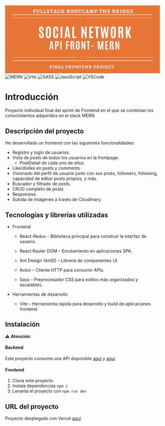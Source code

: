![banner](./redux-intro/src/assets/images/banner.jpg)
![MERN](https://img.shields.io/badge/MERN-Stack-4EA94B?logo=mongodb&logoColor=white&labelColor=000000)
![Vite](https://img.shields.io/badge/Vite-646CFF?logo=vite&logoColor=white)
![SASS](https://img.shields.io/badge/Sass-CC6699?logo=sass&logoColor=white)
![JavaScript](https://img.shields.io/badge/Made%20with-JavaScript-F7DF1E?logo=javascript&logoColor=black)
![VSCode](https://img.shields.io/badge/Editor-VSCode-blue?logo=visualstudiocode)

# Introducción

Proyecto individual final del sprint de Frontend en el que se combinan los conocimientos adquiridos en el stack MERN.

## Descripción del proyecto

He desarrollado un frontend con las siguientes funcionalidades:

- Registro y login de usuarios.
- Vista de posts de todos los usuarios en la frontpage.
  - PostDetail de cada uno de ellos.
- Like/dislike en posts y comments.
- Visionado del perfil de usuario junto con sus posts, followers, following, capacidad de editar posts propios, y más.
- Buscador y filtrado de posts.
- CRUD completo de posts
- Responsive.
- Subida de imágenes a través de Cloudinary.

## Tecnologías y librerías utilizadas

- Frontend

  - React-Redux – Biblioteca principal para construir la interfaz de usuario.

  - React Router DOM – Enrutamiento en aplicaciones SPA.

  - Ant Design (AntD) – Librería de componentes UI.

  - Axios – Cliente HTTP para consumir APIs.

  - Sass – Preprocesador CSS para estilos más organizados y escalables.

- Herramientas de desarrollo
  - Vite – Herramienta rápida para desarrollo y build de aplicaciones frontend.

## Instalación

⚠️ **Atención:**

#### Backend

Este proyecto consume una API disponible [aquí](proyectoredsocial-production.up.railway.app) y [aquí](https://github.com/PaulaVegas/Proyecto_RedSocial.git)

#### Frontend

1. Clona este proyecto
2. Instala dependencias `npm i`
3. Levanta el proyecto con `npm run dev`

## URL del proyecto

Proyecto desplegado con Vercel [aquí](https://proyecto-frontend-red-social.vercel.app/)